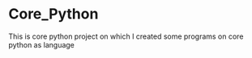 # Core_Python
This is core python project on which I created some programs on core python as language
